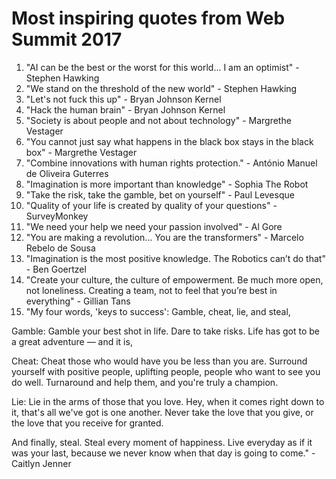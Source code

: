 # Most inspiring quotes from Web Summit 2017

1. "AI can be the best or the worst for this world... I am an optimist" - Stephen Hawking
2. "We stand on the threshold of the new world" - Stephen Hawking
3. "Let's not fuck this up" - Bryan Johnson Kernel
4. "Hack the human brain" - Bryan Johnson Kernel
5. "Society is about people and not about technology" - Margrethe Vestager
6. "You cannot just say what happens in the black box stays in the black box" - Margrethe Vestager
7. "Combine innovations with human rights protection." - António Manuel de Oliveira Guterres
8. "Imagination is more important than knowledge" - Sophia The Robot
9. "Take the risk, take the gamble, bet on yourself" - Paul Levesque
10. "Quality of your life is created by quality of your questions" - SurveyMonkey
11. "We need your help we need your passion involved" - Al Gore
12. "You are making a revolution... You are the transformers" - Marcelo Rebelo de Sousa
13. "Imagination is the most positive knowledge. The Robotics can’t do that" - Ben Goertzel
14. "Create your culture, the culture of empowerment. Be much more open, not loneliness. Creating a team, not to feel that you’re best in everything" - Gillian Tans
15. "My four words, 'keys to success': Gamble, cheat, lie, and steal, 

Gamble: Gamble your best shot in life. Dare to take risks. Life has got to be a great adventure — and it is,

Cheat: Cheat those who would have you be less than you are. Surround yourself with positive people, uplifting people, people who want to see you do well. Turnaround and help them, and you're truly a champion.

Lie: Lie in the arms of those that you love. Hey, when it comes right down to it, that's all we've got is one another. Never take the love that you give, or the love that you receive for granted.

And finally, steal. Steal every moment of happiness. Live everyday as if it was your last, because we never know when that day is going to come." - Caitlyn Jenner
